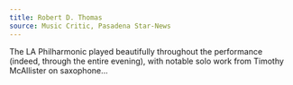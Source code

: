 ```yaml
---
title: Robert D. Thomas
source: Music Critic, Pasadena Star-News
---
```

The LA Philharmonic played beautifully throughout the performance (indeed, through the entire evening), with notable solo work from Timothy McAllister on saxophone...